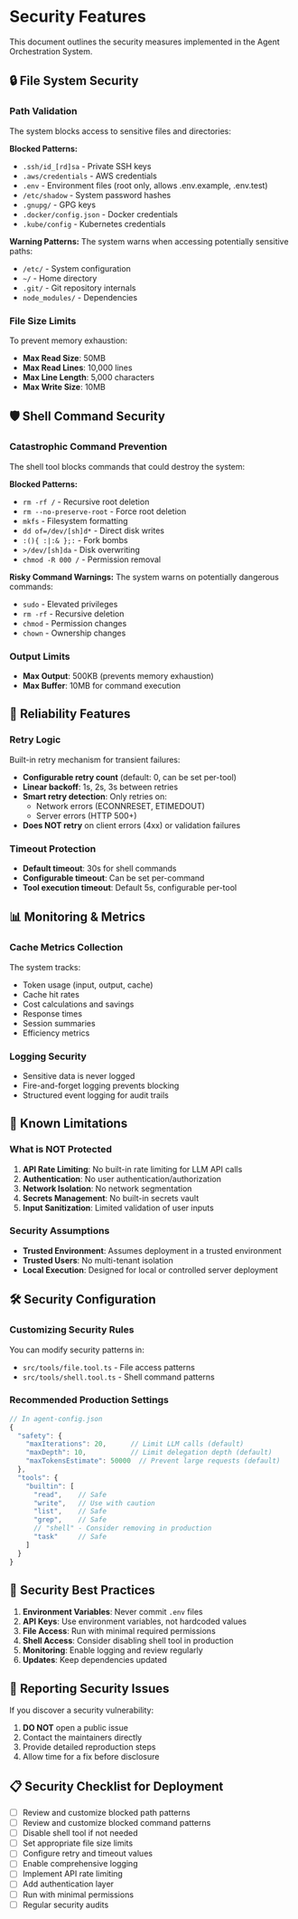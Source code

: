 # Security Features

This document outlines the security measures implemented in the Agent Orchestration System.

## 🔒 File System Security

### Path Validation
The system blocks access to sensitive files and directories:

**Blocked Patterns:**
- `.ssh/id_[rd]sa` - Private SSH keys
- `.aws/credentials` - AWS credentials  
- `.env` - Environment files (root only, allows .env.example, .env.test)
- `/etc/shadow` - System password hashes
- `.gnupg/` - GPG keys
- `.docker/config.json` - Docker credentials
- `.kube/config` - Kubernetes credentials

**Warning Patterns:**
The system warns when accessing potentially sensitive paths:
- `/etc/` - System configuration
- `~/` - Home directory
- `.git/` - Git repository internals
- `node_modules/` - Dependencies

### File Size Limits
To prevent memory exhaustion:
- **Max Read Size**: 50MB
- **Max Read Lines**: 10,000 lines
- **Max Line Length**: 5,000 characters
- **Max Write Size**: 10MB

## 🛡️ Shell Command Security

### Catastrophic Command Prevention
The shell tool blocks commands that could destroy the system:

**Blocked Patterns:**
- `rm -rf /` - Recursive root deletion
- `rm --no-preserve-root` - Force root deletion
- `mkfs` - Filesystem formatting
- `dd of=/dev/[sh]d*` - Direct disk writes
- `:(){ :|:& };:` - Fork bombs
- `>/dev/[sh]da` - Disk overwriting
- `chmod -R 000 /` - Permission removal

**Risky Command Warnings:**
The system warns on potentially dangerous commands:
- `sudo` - Elevated privileges
- `rm -rf` - Recursive deletion
- `chmod` - Permission changes
- `chown` - Ownership changes

### Output Limits
- **Max Output**: 500KB (prevents memory exhaustion)
- **Max Buffer**: 10MB for command execution

## 🔄 Reliability Features

### Retry Logic
Built-in retry mechanism for transient failures:
- **Configurable retry count** (default: 0, can be set per-tool)
- **Linear backoff**: 1s, 2s, 3s between retries
- **Smart retry detection**: Only retries on:
  - Network errors (ECONNRESET, ETIMEDOUT)
  - Server errors (HTTP 500+)
- **Does NOT retry** on client errors (4xx) or validation failures

### Timeout Protection
- **Default timeout**: 30s for shell commands
- **Configurable timeout**: Can be set per-command
- **Tool execution timeout**: Default 5s, configurable per-tool

## 📊 Monitoring & Metrics

### Cache Metrics Collection
The system tracks:
- Token usage (input, output, cache)
- Cache hit rates
- Cost calculations and savings
- Response times
- Session summaries
- Efficiency metrics

### Logging Security
- Sensitive data is never logged
- Fire-and-forget logging prevents blocking
- Structured event logging for audit trails

## 🚫 Known Limitations

### What is NOT Protected
1. **API Rate Limiting**: No built-in rate limiting for LLM API calls
2. **Authentication**: No user authentication/authorization
3. **Network Isolation**: No network segmentation
4. **Secrets Management**: No built-in secrets vault
5. **Input Sanitization**: Limited validation of user inputs

### Security Assumptions
- **Trusted Environment**: Assumes deployment in a trusted environment
- **Trusted Users**: No multi-tenant isolation
- **Local Execution**: Designed for local or controlled server deployment

## 🛠️ Security Configuration

### Customizing Security Rules

You can modify security patterns in:
- `src/tools/file.tool.ts` - File access patterns
- `src/tools/shell.tool.ts` - Shell command patterns

### Recommended Production Settings

```typescript
// In agent-config.json
{
  "safety": {
    "maxIterations": 20,      // Limit LLM calls (default)
    "maxDepth": 10,           // Limit delegation depth (default)
    "maxTokensEstimate": 50000  // Prevent large requests (default)
  },
  "tools": {
    "builtin": [
      "read",    // Safe
      "write",   // Use with caution
      "list",    // Safe
      "grep",    // Safe
      // "shell" - Consider removing in production
      "task"     // Safe
    ]
  }
}
```

## 🔐 Security Best Practices

1. **Environment Variables**: Never commit `.env` files
2. **API Keys**: Use environment variables, not hardcoded values
3. **File Access**: Run with minimal required permissions
4. **Shell Access**: Consider disabling shell tool in production
5. **Monitoring**: Enable logging and review regularly
6. **Updates**: Keep dependencies updated

## 🚨 Reporting Security Issues

If you discover a security vulnerability:
1. **DO NOT** open a public issue
2. Contact the maintainers directly
3. Provide detailed reproduction steps
4. Allow time for a fix before disclosure

## 📋 Security Checklist for Deployment

- [ ] Review and customize blocked path patterns
- [ ] Review and customize blocked command patterns  
- [ ] Disable shell tool if not needed
- [ ] Set appropriate file size limits
- [ ] Configure retry and timeout values
- [ ] Enable comprehensive logging
- [ ] Implement API rate limiting
- [ ] Add authentication layer
- [ ] Run with minimal permissions
- [ ] Regular security audits